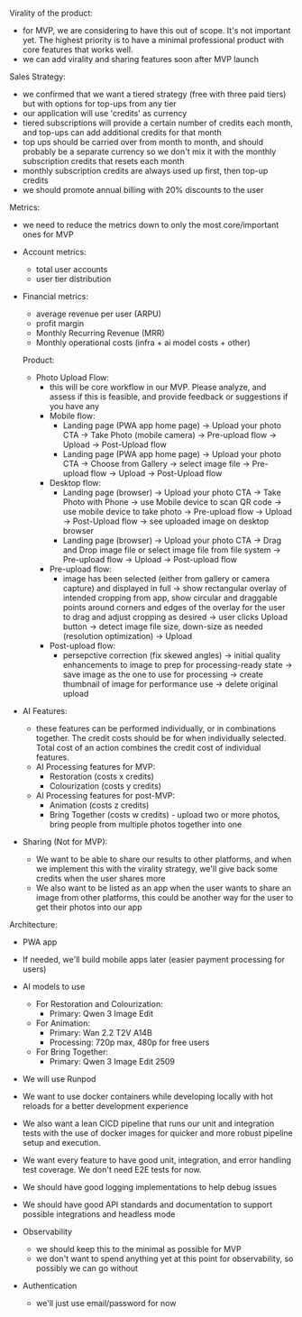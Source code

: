 Virality of the product:

- for MVP, we are considering to have this out of scope.  It's not important yet.  The highest priority is to have a minimal professional product with core features that works well.
- we can add virality and sharing features soon after MVP launch

Sales Strategy:

- we confirmed that we want a tiered strategy (free with three paid tiers) but with options for top-ups from any tier
- our application will use 'credits' as currency
- tiered subscriptions will provide a certain number of credits each month, and top-ups can add additional credits for that month
- top ups should be carried over from month to month, and should probably be a separate currency so we don't mix it with the monthly subscription credits that resets each month
- monthly subscription credits are always used up first, then top-up credits
- we should promote annual billing with 20% discounts to the user

Metrics:

- we need to reduce the metrics down to only the most core/important ones for MVP
- Account metrics:
  - total user accounts
  - user tier distribution
- Financial metrics:
  - average revenue per user (ARPU)
  - profit margin
  - Monthly Recurring Revenue (MRR)
  - Monthly operational costs (infra + ai model costs + other)

  Product:

  - Photo Upload Flow:
    - this will be core workflow in our MVP. Please analyze, and assess if this is feasible, and provide feedback or suggestions if you have any
    - Mobile flow:
      - Landing page (PWA app home page) -> Upload your photo CTA -> Take Photo (mobile camera) -> Pre-upload flow -> Upload -> Post-Upload flow
      - Landing page (PWA app home page) -> Upload your photo CTA -> Choose from Gallery -> select image file -> Pre-upload flow -> Upload -> Post-Upload flow
    - Desktop flow:
      - Landing page (browser) -> Upload your photo CTA -> Take Photo with Phone -> use Mobile device to scan QR code -> use mobile device to take photo -> Pre-upload flow -> Upload -> Post-Upload flow -> see uploaded image on desktop browser
      - Landing page (browser) -> Upload your photo CTA -> Drag and Drop image file or select image file from file system -> Pre-upload flow -> Upload -> Post-upload flow
    - Pre-upload flow:
      - image has been selected (either from gallery or camera capture) and displayed in full -> show rectangular overlay of intended cropping from app, show circular and draggable points around corners and edges of the overlay for the user to drag and adjust cropping as desired -> user clicks Upload button -> detect image file size, down-size as needed (resolution optimization) -> Upload
    - Post-upload flow:
      - persepctive correction (fix skewed angles) -> initial quality enhancements to image to prep for processing-ready state -> save image as the one to use for processing -> create thumbnail of image for performance use -> delete original upload


- AI Features:
  - these features can be performed individually, or in combinations together.  The credit costs should be for when individually selected.  Total cost of an action combines the credit cost of individual features.
  - AI Processing features for MVP:
    - Restoration (costs x credits)
    - Colourization (costs y credits)
  - AI Processing features for post-MVP:
    - Animation (costs z credits)
    - Bring Together (costs w credits) - upload two or more photos, bring people from multiple photos together into one

- Sharing (Not for MVP):
  - We want to be able to share our results to other platforms, and when we implement this with the virality strategy, we'll give back some credits when the user shares more
  - We also want to be listed as an app when the user wants to share an image from other platforms, this could be another way for the user to get their photos into our app

Architecture:

- PWA app
- If needed, we'll build mobile apps later (easier payment processing for users)

- AI models to use
  - For Restoration and Colourization:
    - Primary: Qwen 3 Image Edit
  - For Animation:
    - Primary: Wan 2.2 T2V A14B
    - Processing: 720p max, 480p for free users
  - For Bring Together:
    - Primary: Qwen 3 Image Edit 2509

- We will use Runpod
- We want to use docker containers while developing locally with hot reloads for a better development experience
- We also want a lean CICD pipeline that runs our unit and integration tests with the use of docker images for quicker and more robust pipeline setup and execution.
- We want every feature to have good unit, integration, and error handling test coverage.  We don't need E2E tests for now.
- We should have good logging implementations to help debug issues
- We should have good API standards and documentation to support possible integrations and headless mode

- Observability
  - we should keep this to the minimal as possible for MVP
  - we don't want to spend anything yet at this point for observability, so possibly we can go without

- Authentication
  - we'll just use email/password for now